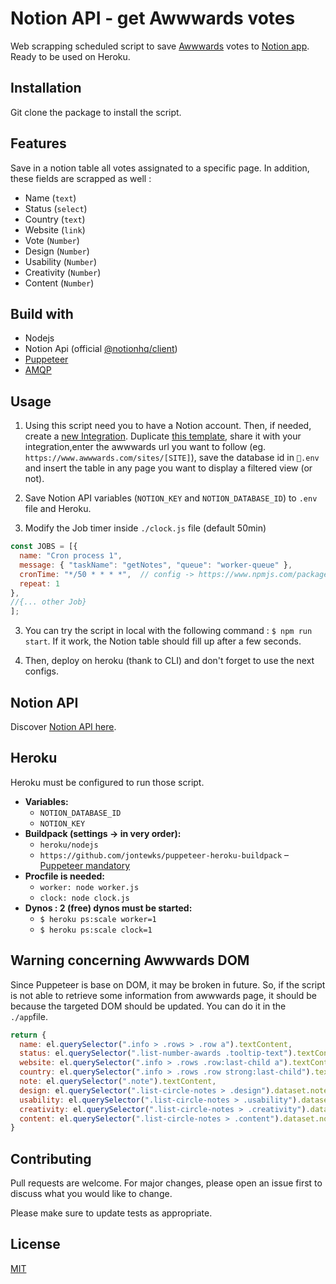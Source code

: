 # Notion API - get Awwwards votes

Web scrapping scheduled script to save [Awwwards](https://www.awwwards.com/) votes to [Notion app](https://www.notion.so/). Ready to be used on Heroku.
## Installation

Git clone the package to install the script.

## Features
Save in a notion table all votes assignated to a specific page. In addition, these fields are scrapped as well :
- Name (`text`)
- Status (`select`)
- Country (`text`)
- Website (`link`)
- Vote (`Number`)
- Design (`Number`)
- Usability (`Number`)
- Creativity (`Number`)
- Content (`Number`)

## Build with
- Nodejs
- Notion Api (official [@notionhq/client](https://www.npmjs.com/package/@notionhq/client))
- [Puppeteer](https://pptr.dev/)
- [AMQP](https://www.npmjs.com/package/amqplib)

## Usage
1) Using this script need you to have a Notion account. Then, if needed, create a [new Integration](https://developers.notion.com/docs/getting-started). Duplicate [this template](https://www.notion.so/jaunebleu/1640fe4f8e854c0ea6f8e1e8d743bc48?v=fdb3cbc7c2b14aa0b366c8fe542f3d09), share it with your integration,enter the awwwards url you want to follow (eg. `https://www.awwwards.com/sites/[SITE]`), save the database id in `.env` and insert the table in any page you want to display a filtered view (or not).

2) Save Notion API variables (`NOTION_KEY` and `NOTION_DATABASE_ID`) to `.env` file and Heroku. 

2) Modify the Job timer inside `./clock.js` file (default 50min)

```javascript
const JOBS = [{
  name: "Cron process 1",
  message: { "taskName": "getNotes", "queue": "worker-queue" },
  cronTime: "*/50 * * * *",  // config -> https://www.npmjs.com/package/node-cron
  repeat: 1
},
//{... other Job}
];
```

3) You can try the script in local with the following command : `$ npm run start`. If it work, the Notion table should fill up after a few seconds.

4) Then, deploy on heroku (thank to CLI) and don't forget to use the next configs.

## Notion API
Discover [Notion API here](https://developers.notion.com/).

## Heroku
Heroku must be configured to run those script.
- **Variables:**
    - `NOTION_DATABASE_ID`
    - `NOTION_KEY`
- **Buildpack  (settings -> in very order):**
    - `heroku/nodejs` 
    - `https://github.com/jontewks/puppeteer-heroku-buildpack` – [Puppeteer mandatory](https://github.com/puppeteer/puppeteer/blob/main/docs/troubleshooting.md#running-puppeteer-on-heroku)
- **Procfile is needed:**
    - `worker: node worker.js`
    - `clock: node clock.js`
- **Dynos : 2 (free) dynos must be started:** 
    - `$ heroku ps:scale worker=1` 
    - `$ heroku ps:scale clock=1`

## Warning concerning Awwwards DOM
Since Puppeteer is base on DOM, it may be broken in future. So, if the script is not able to retrieve some information from awwwards page, it should be because the targeted DOM should be updated.
You can do it in the `./app`file. 
```javascript
return { 
  name: el.querySelector(".info > .rows > .row a").textContent,
  status: el.querySelector(".list-number-awards .tooltip-text").textContent,
  website: el.querySelector(".info > .rows .row:last-child a").textContent,
  country: el.querySelector(".info > .rows .row strong:last-child").textContent,
  note: el.querySelector(".note").textContent,
  design: el.querySelector(".list-circle-notes > .design").dataset.note,
  usability: el.querySelector(".list-circle-notes > .usability").dataset.note,
  creativity: el.querySelector(".list-circle-notes > .creativity").dataset.note,
  content: el.querySelector(".list-circle-notes > .content").dataset.note,
}
```
## Contributing
Pull requests are welcome. For major changes, please open an issue first to discuss what you would like to change.

Please make sure to update tests as appropriate.

## License
[MIT](https://choosealicense.com/licenses/mit/)